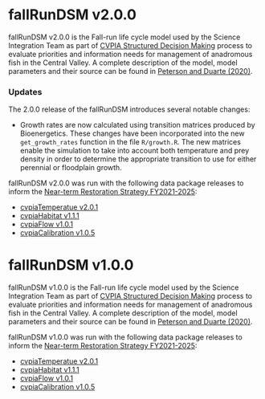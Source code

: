 # fallRunDSM v2.0.0

fallRunDSM v2.0.0 is the Fall-run life cycle model used by the Science Integration Team as part of [CVPIA Structured Decision Making](http://cvpia.scienceintegrationteam.com/) process to evaluate priorities and information needs for management of anadromous fish in the Central Valley. A complete description of the model, model parameters and their source can be found in [Peterson and Duarte (2020)](https://onlinelibrary.wiley.com/doi/10.1111/rec.13244).


### Updates

The 2.0.0 release of the fallRunDSM introduces several notable changes:

* Growth rates are now calculated using transition matrices produced by Bioenergetics. These changes have been incorporated into the new `get_growth_rates` function in the file `R/growth.R`. The new matrices enable the simulation to take into account both temperature and prey density in order to determine the appropriate transition to use for either perennial or floodplain growth.



fallRunDSM v2.0.0 was run with the following data package releases to inform the [Near-term Restoration Strategy FY2021-2025](https://cvpia-documents.s3-us-west-1.amazonaws.com/CVPIA_Near-term-Restoration-Strategy_FY21-FY25_FINAL.pdf):

- [cvpiaTemperatue v2.0.1](https://github.com/FlowWest/cvpiaTemperature/releases/tag/v2.0.1)
- [cvpiaHabitat v1.1.1](https://github.com/FlowWest/cvpiaHabitat/releases/tag/v1.1.1)
- [cvpiaFlow v1.0.1](https://github.com/FlowWest/cvpiaFlow/releases/tag/v1.0.1)
- [cvpiaCalibration v1.0.5](https://github.com/FlowWest/cvpiaCalibration/releases/tag/v1.0.5)


# fallRunDSM v1.0.0 
fallRunDSM v1.0.0 is the Fall-run life cycle model used by the Science Integration Team as part of [CVPIA Structured Decision Making](http://cvpia.scienceintegrationteam.com/) process to evaluate priorities and information needs for management of anadromous fish in the Central Valley. A complete description of the model, model parameters and their source can be found in [Peterson and Duarte (2020)](https://onlinelibrary.wiley.com/doi/10.1111/rec.13244).

fallRunDSM v1.0.0 was run with the following data package releases to inform the [Near-term Restoration Strategy FY2021-2025](https://cvpia-documents.s3-us-west-1.amazonaws.com/CVPIA_Near-term-Restoration-Strategy_FY21-FY25_FINAL.pdf):

- [cvpiaTemperatue v2.0.1](https://github.com/FlowWest/cvpiaTemperature/releases/tag/v2.0.1)
- [cvpiaHabitat v1.1.1](https://github.com/FlowWest/cvpiaHabitat/releases/tag/v1.1.1)
- [cvpiaFlow v1.0.1](https://github.com/FlowWest/cvpiaFlow/releases/tag/v1.0.1)
- [cvpiaCalibration v1.0.5](https://github.com/FlowWest/cvpiaCalibration/releases/tag/v1.0.5)
